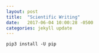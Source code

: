 ```yaml
---
layout: post
title:  "Scientific Writing"
date:   2017-06-04 10:00:28 -0500
categories: jekyll update
---
```


```
pip3 install -U pip
```


```

